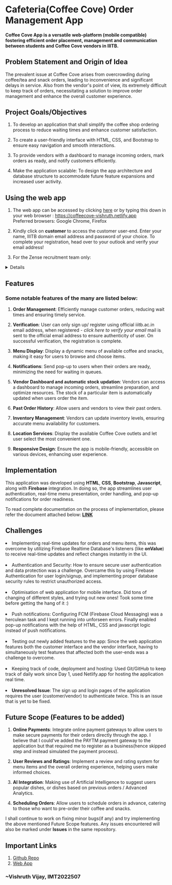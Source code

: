 # Cafeteria(Coffee Cove) Order Management App

#### Coffee Cove App is a versatile web-platform (mobile compatible) fostering efficient order placement, management and communication between students and Coffee Cove vendors in IIITB.

## Problem Statement and Origin of Idea

The prevalent issue at Coffee Cove arises from overcrowding during coffee/tea and snack orders, leading to inconvenience and significant delays in service. Also from the vendor's point of view, its extremely difficult to keep track of orders, necessitating a solution to improve order management and enhance the overall customer experience.

## Project Goals/Objectives

1. To develop an application that shall simplify the coffee shop ordering process to reduce waiting times and enhance customer satisfaction.

2. To create a user-friendly interface with HTML, CSS, and Bootstrap to ensure easy navigation and smooth interactions.

3. To provide vendors with a dashboard to manage incoming orders, mark orders as ready, and notify customers efficiently.

4. Make the application scalable: To design the app architecture and database structure to accommodate future feature expansions and increased user activity.

## Using the web app

1. The web app can be accessed by clicking [here](https://coffeecove-vishruth.netlify.app/) or by typing this down in your web browser : https://coffeecove-vishruth.netlify.app
   <br>Preferred browsers: Google Chrome, Firefox

2. Kindly click on **customer** to access the customer user-end. Enter your name, IIITB domain email address and password of your choice. To complete your registration, head over to your outlook and verify your email address!

3. For the Zense recruitment team only:
<details> 
   <br> The vendors user-end can be accessed using the following credentials:
   <ol>
   <li>Email: cc.aryabhatta.iiitb.ac.in 
   <br>Password: ccaryabhatta
   <br>
   <li>Email: cc.ramanujan.iiitb.ac.in
   <br> Password: ccramanujan

   Note: These credentials are for testing purpose only, it shall be reset soon after the recruitment phase.

</details>

## Features

### Some notable features of the many are listed below:

1. **Order Management**: Efficiently manage customer orders, reducing wait times and ensuring timely service.

2. **Verification**: User can only sign up/ register using official iiitb.ac.in email address, when registered - _click here to verify your email_ mail is sent to the official email address to ensure authenticity of user. On successful verification, the registration is complete.

3. **Menu Display**: Display a dynamic menu of available coffee and snacks, making it easy for users to browse and choose items.

4. **Notifications**: Send pop-up to users when their orders are ready, minimizing the need for waiting in queues.

5. **Vendor Dashboard and automatic stock updation**: Vendors can access a dashboard to manage incoming orders, streamline preparation, and optimize resources. The stock of a particular item is automatically updated when users order the item.

6. **Past Order History**: Allow users and vendors to view their past orders.

7. **Inventory Management**: Vendors can update inventory levels, ensuring accurate menu availability for customers.

8. **Location Services**: Display the available Coffee Cove outlets and let user select the most convenient one.

9. **Responsive Design**: Ensure the app is mobile-friendly, accessible on various devices, enhancing user experience.

## Implementation

This application was developed using **HTML**, **CSS**, **Bootstrap**, **Javascript**, along with **Firebase** integration. In doing so, the app streamlines user authentication, real-time menu presentation, order handling, and pop-up notifications for order readiness.

To read complete documentation on the process of implementation, please refer the document attached below:
[**LINK**](implementation_document.md)

## Challenges

<li> Implementing real-time updates for orders and menu items, this was overcome by utilizing Firebase Realtime Database's listeners (like <strong>onValue</strong>) to receive real-time updates and reflect changes instantly in the UI.
<br><br>

<li> Authentication and Security: How to ensure secure user authentication and data protection was a challenge. Overcame this by using Firebase Authentication for user login/signup, and implementing proper database security rules to restrict unauthorized access.
<br><br>

<li> Optimisation of web application for mobile interface. Did tons of changing of different styles, and trying out new ones! Took some time before getting the hang of it :)
<br><br>

<li> Push notifications: Configuring FCM (Firebase Cloud Messaging) was a herculean task and I kept running into unforseen errors. Finally enabled pop-up notifications with the help of HTML, CSS and javascript logic instead of push notifications.
<br><br>

<li> Testing out newly added features to the app: Since the web application features both the customer interface and the vendor interface, having to simultaneously test features that affected both the user-ends was a challenge to overcome.
<br><br>

<li> Keeping track of code, deployment and hosting: Used Git/GitHub to keep track of daily work since Day 1, used Netlify.app for hosting the application real time.
<br><br>

<li> <strong>Unresolved Issue</strong>: The sign up and login pages of the application requires the user (customer/vendor) to authenticate twice. This is an issue that is yet to be fixed.

## Future Scope (Features to be added)

1. **Online Payments**: Integrate online payment gateways to allow users to make secure payments for their orders directly through the app. I believe that I could've added the PAYTM payment gateway to the application but that required me to register as a business(hence skipped step and instead simulated the payment process).

2. **User Reviews and Ratings**: Implement a review and rating system for menu items and the overall ordering experience, helping users make informed choices.

3. **AI Integration**: Making use of Artificial Intelligence to suggest users popular dishes, or dishes based on previous orders / Advanced Analytics.

4. **Scheduling Orders**: Allow users to schedule orders in advance, catering to those who want to pre-order their coffee and snacks.

I shall continue to work on fixing minor bugs(if any) and try implementing the above mentioned Future Scope features. Any issues encountered will also be marked under **Issues** in the same repository.

## Important Links

1. [Github Repo](www.github.com/Vishruth23)
2. [Web App](www.coffeecove-vishruth.netlify.app)

### ~Vishruth Vijay, IMT2022507
